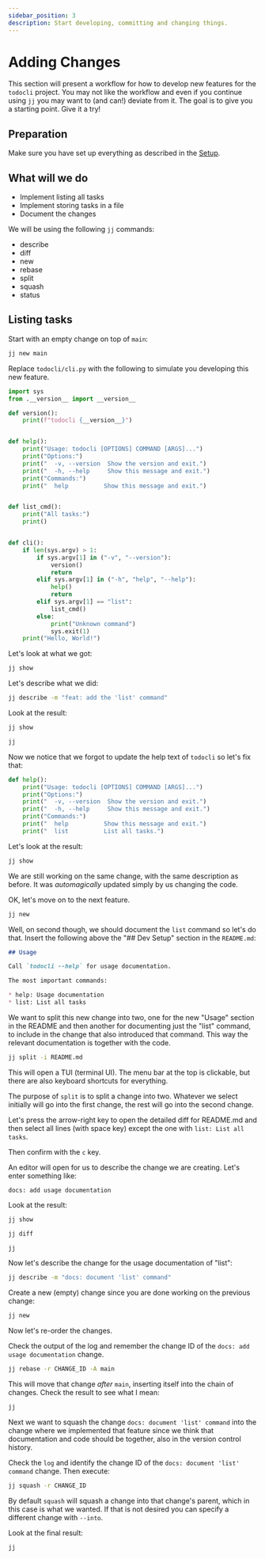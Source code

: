 ```yaml
---
sidebar_position: 3
description: Start developing, committing and changing things.
---
```


# Adding Changes

This section will present a workflow for how to develop new features for the
`todocli` project. You may not like the workflow and even if you continue using
`jj` you may want to (and can!) deviate from it. The goal is to give you a
starting point. Give it a try!


## Preparation

Make sure you have set up everything as described in the [Setup](./setup.md).


## What will we do

* Implement listing all tasks
* Implement storing tasks in a file
* Document the changes

We will be using the following `jj` commands:

* describe
* diff
* new
* rebase
* split
* squash
* status


## Listing tasks

Start with an empty change on top of `main`:

```bash
jj new main
```

Replace `todocli/cli.py` with the following to simulate you developing this new
feature.

```python title="todocli/cli.py"
import sys
from .__version__ import __version__

def version():
    print(f"todocli {__version__}")


def help():
    print("Usage: todocli [OPTIONS] COMMAND [ARGS]...")
    print("Options:")
    print("  -v, --version  Show the version and exit.")
    print("  -h, --help     Show this message and exit.")
    print("Commands:")
    print("  help          Show this message and exit.")


def list_cmd():
    print("All tasks:")
    print()


def cli():
    if len(sys.argv) > 1:
        if sys.argv[1] in ("-v", "--version"):
            version()
            return
        elif sys.argv[1] in ("-h", "help", "--help"):
            help()
            return
        elif sys.argv[1] == "list":
            list_cmd()
        else:
            print("Unknown command")
            sys.exit(1)
    print("Hello, World!")
```

Let's look at what we got:

```bash
jj show
```

Let's describe what we did:

```bash
jj describe -m "feat: add the 'list' command"
```

Look at the result:

```bash
jj show
```

```bash
jj
```

Now we notice that we forgot to update the help text of `todocli` so let's fix that:

```python title="todocli/cli.py"
def help():
    print("Usage: todocli [OPTIONS] COMMAND [ARGS]...")
    print("Options:")
    print("  -v, --version  Show the version and exit.")
    print("  -h, --help     Show this message and exit.")
    print("Commands:")
    print("  help          Show this message and exit.")
    print("  list          List all tasks.")
```

Let's look at the result:

```bash
jj show
```

We are still working on the same change, with the same description as before.
It was _automagically_ updated simply by us changing the code.

OK, let's move on to the next feature.

```bash
jj new
```

Well, on second though, we should document the `list` command so let's do that.
Insert the following above the "## Dev Setup" section in the `README.md`:

```md title="README.md"
## Usage

Call `todocli --help` for usage documentation.

The most important commands:

* help: Usage documentation
* list: List all tasks
```

We want to split this new change into two, one for the new "Usage" section in
the README and then another for documenting just the "list" command, to include
in the change that also introduced that command. This way the relevant
documentation is together with the code.

```bash
jj split -i README.md
```

This will open a TUI (terminal UI). The menu bar at the top is clickable, but
there are also keyboard shortcuts for everything.

The purpose of `split` is to split a change into two. Whatever we select
initially will go into the first change, the rest will go into the second
change.

Let's press the arrow-right key to open the detailed diff for README.md and
then select all lines (with space key) except the one with `list: List all
tasks`.

Then confirm with the `c` key.

An editor will open for us to describe the change we are creating. Let's enter something like:

```text
docs: add usage documentation
```

Look at the result:

```bash
jj show
```

```bash
jj diff
```

```bash
jj
```

Now let's describe the change for the usage documentation of "list":

```bash
jj describe -m "docs: document 'list' command"
```

Create a new (empty) change since you are done working on the previous change:

```bash
jj new
```

Now let's re-order the changes.

Check the output of the log and remember the change ID of the `docs: add usage documentation` change.

```bash
jj rebase -r CHANGE_ID -A main
```

This will move that change _after_ `main`, inserting itself into the chain of
changes. Check the result to see what I mean:

```bash
jj
```

Next we want to squash the change `docs: document 'list' command` into the
change where we implemented that feature since we think that documentation and
code should be together, also in the version control history.

Check the `log` and identify the change ID of the `docs: document 'list'
command` change. Then execute:

```bash
jj squash -r CHANGE_ID
```

By default `squash` will squash a change into that change's parent, which in
this case is what we wanted. If that is not desired you can specify a different
change with `--into`.

Look at the final result:

```bash
jj
```
